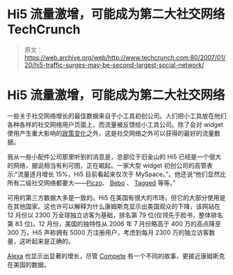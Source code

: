 # Hi5 流量激增，可能成为第二大社交网络 TechCrunch

> 原文：<https://web.archive.org/web/http://www.techcrunch.com:80/2007/01/20/hi5-traffic-surges-may-be-second-largest-social-network/>

# Hi5 流量激增，可能成为第二大社交网络

 [](https://web.archive.org/web/20220927190430/http://www.hi5.com/) 一些关于社交网络增长的最佳数据来自于小工具初创公司。人们把小工具放在他们各种各样的社交网络用户页面上，而流量被反馈给小工具公司。除了会对 widget 使用产生重大影响的[政策变化](https://web.archive.org/web/20220927190430/http://www.beta.techcrunch.com/2007/01/18/myspace-is-getting-a-little-testy/)之外，这是社交网络之外可以获得的最好的流量数据。

我从一些小配件公司那里听到的消息是，总部位于旧金山的 Hi5 已经是一个很大的网络，据说相当有利可图，正在崛起。一家大型 widget 初创公司的高管表示:“流量逐月增长 15%，Hi5 目前看起来仅次于 MySpace。”。他还说“他们显然比所有二级社交网络都要大——[Piczo](https://web.archive.org/web/20220927190430/http://www.beta.techcrunch.com/2006/09/25/a-look-at-piczo-and-its-competitors/)、 [Bebo](https://web.archive.org/web/20220927190430/http://www.beta.techcrunch.com/2006/05/22/bebo-closes-15m-financing/) 、 [Tagged](https://web.archive.org/web/20220927190430/http://www.beta.techcrunch.com/2006/09/25/a-look-at-piczo-and-its-competitors/) 等等。”

可用的第三方数据大多是一致的。Hi5 在美国有很大的市场，但它的大部分使用是在其他国家。这也许可以解释为什么康姆斯克显示出美国观众的下降，该网站在 12 月份以 2300 万全球独立访客为基础，排名第 79 位(仅领先于脸书，整体排名第 83 位)。12 月份，美国的独特性从 2006 年 7 月份略高于 400 万的高点降至 300 万。Hi5 声称拥有 5000 万注册用户，考虑到每月 2300 万的独立访客数量，这听起来是正确的。

[Alexa](https://web.archive.org/web/20220927190430/http://www.alexaholic.com/hi5.com) 也显示出显著的增长，尽管 [Compete](https://web.archive.org/web/20220927190430/http://snapshot.compete.com/hi5.com) 有一个不同的故事，更接近康姆斯克在美国的数据。